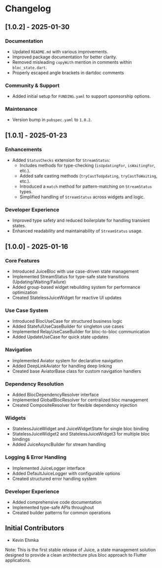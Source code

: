 # Changelog

## [1.0.2] - 2025-01-30

### Documentation
- Updated `README.md` with various improvements.
- Improved package documentation for better clarity.
- Removed misleading `copyWith` mention in comments within `bloc_state.dart`.
- Properly escaped angle brackets in dartdoc comments

### Community & Support
- Added initial setup for `FUNDING.yaml` to support sponsorship options.

### Maintenance
- Version bump in `pubspec.yaml` to `1.0.2`.

## [1.0.1] - 2025-01-23

### Enhancements
- Added `StatusChecks` extension for `StreamStatus`:
  - Includes methods for type-checking (`isUpdatingFor`, `isWaitingFor`, etc.).
  - Added safe casting methods (`tryCastToUpdating`, `tryCastToWaiting`, etc.).
  - Introduced a `match` method for pattern-matching on `StreamStatus` types.
  - Simplified handling of `StreamStatus` across widgets and logic.

### Developer Experience
- Improved type safety and reduced boilerplate for handling transient states.
- Enhanced readability and maintainability of `StreamStatus` usage.

## [1.0.0] - 2025-01-16

### Core Features
- Introduced JuiceBloc with use case-driven state management
- Implemented StreamStatus<T> for type-safe state transitions (Updating/Waiting/Failure)
- Added group-based widget rebuilding system for performance optimization
- Created StatelessJuiceWidget for reactive UI updates

### Use Case System
- Introduced BlocUseCase for structured business logic
- Added StatefulUseCaseBuilder for singleton use cases
- Implemented RelayUseCaseBuilder for bloc-to-bloc communication
- Added UpdateUseCase for quick state updates

### Navigation
- Implemented Aviator system for declarative navigation
- Added DeepLinkAviator for handling deep linking
- Created base AviatorBase class for custom navigation handlers

### Dependency Resolution
- Added BlocDependencyResolver interface
- Implemented GlobalBlocResolver for centralized bloc management
- Created CompositeResolver for flexible dependency injection

### Widgets
- StatelessJuiceWidget and JuiceWidgetState for single bloc binding
- StatelessJuiceWidget2 and StatelessJuiceWidget3 for multiple bloc bindings
- Added JuiceAsyncBuilder for stream handling

### Logging & Error Handling
- Implemented JuiceLogger interface
- Added DefaultJuiceLogger with configurable options
- Created structured error handling system

### Developer Experience
- Added comprehensive code documentation
- Implemented type-safe APIs throughout
- Created builder patterns for common operations

## Initial Contributors
- Kevin Ehmka

Note: This is the first stable release of Juice, a state management solution designed to provide a clean architecture plus bloc approach to Flutter applications.
